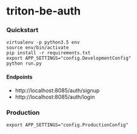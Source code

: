 # triton-be-auth

### Quickstart

```
virtualenv -p python3.5 env 
source env/bin/activate 
pip install -r requirements.txt
export APP_SETTINGS="config.DevelopmentConfig"
python run.py
```

#### Endpoints

* http://localhost:8085/auth/signup 
* http://localhost:8085/auth/login 


### Production

```
export APP_SETTINGS="config.ProductionConfig"
```
